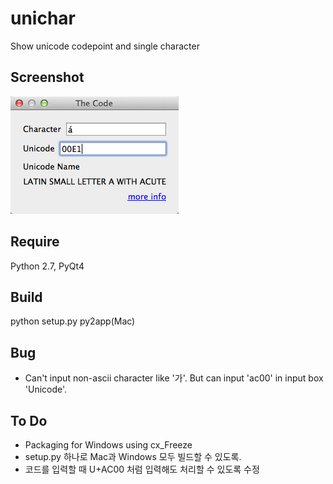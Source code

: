 unichar
=======

Show unicode codepoint and single character

Screenshot
----------
![unichar screenshot](https://github.com/dokenzy/unichar/blob/master/unichar.png)

Require
--------
Python 2.7, PyQt4

Build
-----
python setup.py py2app(Mac)

Bug
---
* Can't input non-ascii character like '가'. But can input 'ac00' in input box 'Unicode'.

To Do
-----
* Packaging for Windows using cx_Freeze
* setup.py 하나로 Mac과 Windows 모두 빌드할 수 있도록.
* 코드를 입력할 때 U+AC00 처럼 입력해도 처리할 수 있도록 수정
